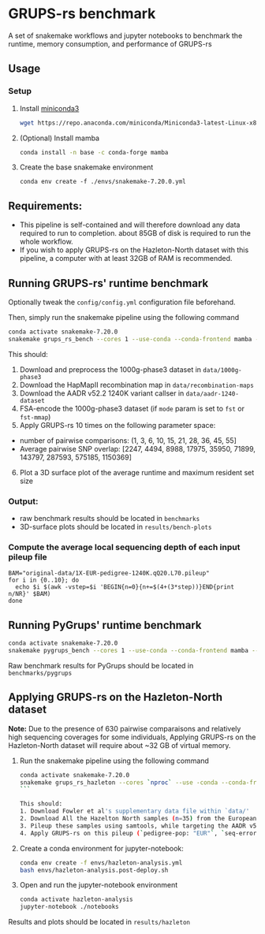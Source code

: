 # GRUPS-rs benchmark

A set of snakemake workflows and jupyter notebooks to benchmark the runtime, memory consumption, and performance of GRUPS-rs

## Usage

### Setup
1. Install [miniconda3](https://docs.conda.io/projects/miniconda/en/latest/)
   ```bash
   wget https://repo.anaconda.com/miniconda/Miniconda3-latest-Linux-x86_64.sh && bash Miniconda3-latest-Linux-x86_64.sh
   ```

2. (Optional) Install mamba
   ```bash
   conda install -n base -c conda-forge mamba
   ```

4. Create the base snakemake environment
   ```
   conda env create -f ./envs/snakemake-7.20.0.yml
   ```

## Requirements:

- This pipeline is self-contained and will therefore download any data required to run to completion. about 85GB of disk is required to run the whole workflow.
- If you wish to apply GRUPS-rs on the Hazleton-North dataset with this pipeline, a computer with at least 32GB of RAM is recommended. 


## Running GRUPS-rs' runtime benchmark

Optionally tweak the `config/config.yml` configuration file beforehand. 

Then, simply run the snakemake pipeline using the following command

```bash
conda activate snakemake-7.20.0
snakemake grups_rs_bench --cores 1 --use-conda --conda-frontend mamba --printshellcmds
```

This should:
1. Download and preprocess the 1000g-phase3 dataset in `data/1000g-phase3`
2. Download the HapMapII recombination map in `data/recombination-maps`
3. Download the AADR v52.2 1240K variant callser in `data/aadr-1240-dataset`
4. FSA-encode the 1000g-phase3 dataset (if `mode` param is set to `fst` or `fst-mmap`)
5. Apply GRUPS-rs 10 times on the following parameter space:
  - number of pairwise comparisons: (1, 3, 6, 10, 15, 21, 28, 36, 45, 55]
  - Average pairwise SNP overlap: [2247, 4494, 8988, 17975, 35950, 71899, 143797, 287593, 575185, 1150369]
6. Plot a 3D surface plot of the average runtime and maximum resident set size

### Output:

- raw benchmark results should be located in `benchmarks`
- 3D-surface plots should be located in `results/bench-plots`

### Compute the average local sequencing depth of each input pileup file
```Shell
BAM="original-data/1X-EUR-pedigree-1240K.qQ20.L70.pileup"
for i in {0..10}; do 
  echo $i $(awk -vstep=$i 'BEGIN{n=0}{n+=$(4+(3*step))}END{print n/NR}' $BAM)
done
```

## Running PyGrups' runtime benchmark
```bash
conda activate snakemake-7.20.0
snakemake pygrups_bench --cores 1 --use-conda --conda-frontend mamba --printshellcmds
```

Raw benchmark results for PyGrups should be located in `benchmarks/pygrups`

## Applying GRUPS-rs on the Hazleton-North dataset
   
**Note:** Due to the presence of 630 pairwise comparaisons and relatively high sequencing coverages for some individuals, Applying GRUPS-rs on the Hazleton-North dataset will require about ~32 GB of virtual memory. 

1. Run the snakemake pipeline using the following command
   ````bash
   conda activate snakemake-7.20.0
   snakemake grups_rs_hazleton --cores `nproc` --use -conda --conda-frontend mamba --printshellcmds
   ```

   This should:
   1. Download Fowler et al's supplementary data file within `data/'
   2. Download All the Hazelton North samples (n=35) from the European Nucleotide Archive [PRJEB46958](https://www.ebi.ac.uk/ena/browser/view/PRJEB46958), within the `data/hazleton-bams` subdirectory.
   3. Pileup these samples using samtools, while targeting the AADR v52.2 '1240K' snp callset.
   4. Apply GRUPS-rs on this pileup (`pedigree-pop: "EUR"`, `seq-error-rate: 0.0`, `reps: 1000`)

2. Create a conda environment for jupyter-notebook:
   ```bash
   conda env create -f envs/hazleton-analysis.yml
   bash envs/hazleton-analysis.post-deploy.sh
   ```
3. Open and run the jupyter-notebook environment
   ```bash
   conda activate hazleton-analysis
   jupyter-notebook ./notebooks
   ```

Results and plots should be located in `results/hazleton`

